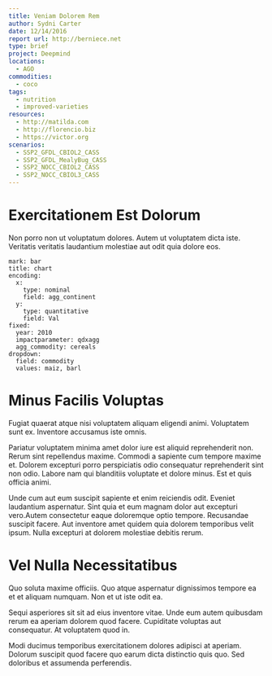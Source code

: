 ```yaml
---
title: Veniam Dolorem Rem
author: Sydni Carter
date: 12/14/2016
report url: http://berniece.net
type: brief
project: Deepmind
locations:
  - AGO
commodities:
  - coco
tags:
  - nutrition
  - improved-varieties
resources:
  - http://matilda.com
  - http://florencio.biz
  - https://victor.org
scenarios:
  - SSP2_GFDL_CBIOL2_CASS
  - SSP2_GFDL_MealyBug_CASS
  - SSP2_NOCC_CBIOL2_CASS
  - SSP2_NOCC_CBIOL3_CASS
---
```

# Exercitationem Est Dolorum
Non porro non ut voluptatum dolores. Autem ut voluptatem dicta iste. Veritatis veritatis laudantium molestiae aut odit quia dolore eos.

```vis
mark: bar
title: chart
encoding:
  x:
    type: nominal
    field: agg_continent
  y:
    type: quantitative
    field: Val
fixed:
  year: 2010
  impactparameter: qdxagg
  agg_commodity: cereals
dropdown:
  field: commodity
  values: maiz, barl
```

# Minus Facilis Voluptas
Fugiat quaerat atque nisi voluptatem aliquam eligendi animi. Voluptatem sunt ex. Inventore accusamus iste omnis.
 Pariatur voluptatem minima amet dolor iure est aliquid reprehenderit non. Rerum sint repellendus maxime. Commodi a sapiente cum tempore maxime et. Dolorem excepturi porro perspiciatis odio consequatur reprehenderit sint non odio. Labore nam qui blanditiis voluptate et dolore minus. Est et quis officia animi.
 Unde cum aut eum suscipit sapiente et enim reiciendis odit. Eveniet laudantium aspernatur. Sint quia et eum magnam dolor aut excepturi vero.Autem consectetur eaque doloremque optio tempore. Recusandae suscipit facere. Aut inventore amet quidem quia dolorem temporibus velit ipsum. Nulla excepturi at dolorem molestiae debitis rerum.

# Vel Nulla Necessitatibus
Quo soluta maxime officiis. Quo atque aspernatur dignissimos tempore ea et et aliquam numquam. Non et ut iste odit ea.
 Sequi asperiores sit sit ad eius inventore vitae. Unde eum autem quibusdam rerum ea aperiam dolorem quod facere. Cupiditate voluptas aut consequatur. At voluptatem quod in.
 Modi ducimus temporibus exercitationem dolores adipisci at aperiam. Dolorum suscipit quod facere quo earum dicta distinctio quis quo. Sed doloribus et assumenda perferendis.
